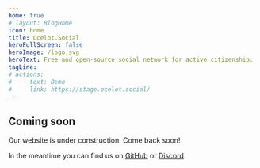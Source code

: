 ```yaml
---
home: true
# layout: BlogHome
icon: home
title: Ocelot.Social
heroFullScreen: false
heroImage: /logo.svg
heroText: Free and open-source social network for active citizenship.
tagLine: 
# actions:
#   - text: Demo
#     link: https://stage.ocelot.social/
---
```

## Coming soon

Our website is under construction. Come back soon!

In the meantime you can find us on [GitHub](https://github.com/Ocelot-Social-Community/) or [Discord](https://discord.gg/AGPJ7YgC).
